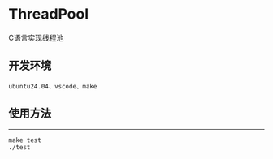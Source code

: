 # ThreadPool

C语言实现线程池

## 开发环境

```
ubuntu24.04、vscode、make
```

## 使用方法

****

```
make test
./test
```